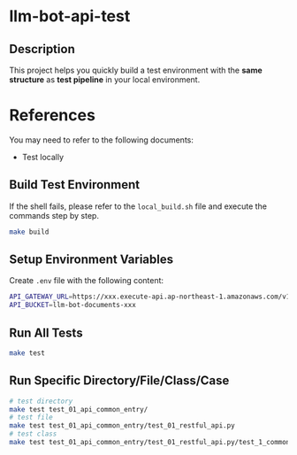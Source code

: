 # llm-bot-api-test

## Description

This project helps you quickly build a test environment with the **same structure** as **test pipeline** in your local
environment.

# References

You may need to refer to the following documents:

- Test locally

## Build Test Environment

If the shell fails, please refer to the `local_build.sh` file and execute the commands step by step.

```bash
make build
```

## Setup Environment Variables

Create `.env` file with the following content:

```bash
API_GATEWAY_URL=https://xxx.execute-api.ap-northeast-1.amazonaws.com/v1/
API_BUCKET=llm-bot-documents-xxx
```

## Run All Tests

```bash
make test
```

## Run Specific Directory/File/Class/Case

```bash
# test directory
make test test_01_api_common_entry/
# test file
make test test_01_api_common_entry/test_01_restful_api.py
# test class
make test test_01_api_common_entry/test_01_restful_api.py/test_1_common_entry_restful_api
```
